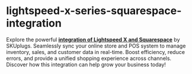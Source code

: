 # lightspeed-x-series-squarespace-integration

Explore the powerful [**integration of Lightspeed X and Squarespace**](https://skuplugs.com/lightspeed-x-series-squarespace-integration/) by SKUplugs. Seamlessly sync your online store and POS system to manage inventory, sales, and customer data in real-time. Boost efficiency, reduce errors, and provide a unified shopping experience across channels. Discover how this integration can help grow your business today!
